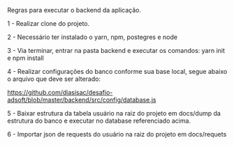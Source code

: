 Regras para executar o backend da aplicação.

1 - Realizar clone do projeto.

2 - Necessário ter instalado o yarn, npm, postegres e node

3 - Via terminar, entrar na pasta backend e executar os comandos: yarn init e npm install

4 - Realizar configurações do banco conforme sua base local, segue abaixo o arquivo que deve ser alterado:

  https://github.com/diasisac/desafio-adsoft/blob/master/backend/src/config/database.js

5 - Baixar estrutura da tabela usuário na raiz do projeto em docs/dump da estrutura do banco e executar no database referenciado acima.

6 - Importar json de requests do usuário na raiz do projeto em docs/requets
